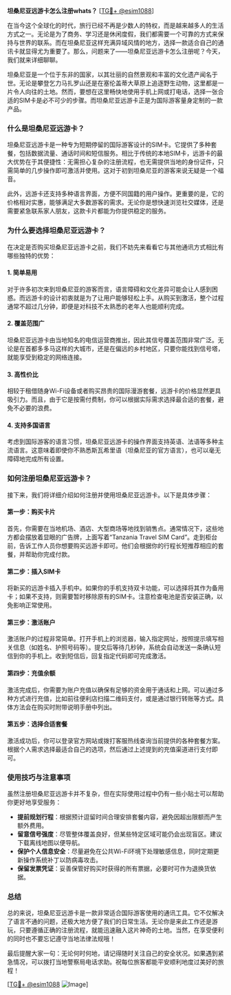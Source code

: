 **坦桑尼亚远游卡怎么注册whats？** [[TG💪+ @esim1088](https://t.me/s/esim1088)]

在当今这个全球化的时代，旅行已经不再是少数人的特权，而是越来越多人的生活方式之一。无论是为了商务、学习还是休闲度假，我们都需要一个可靠的方式来保持与世界的联系。而在坦桑尼亚这样充满异域风情的地方，选择一款适合自己的通讯卡就显得尤为重要了。那么，问题来了——坦桑尼亚远游卡怎么注册呢？今天，我们就来详细聊聊。

坦桑尼亚是一个位于东非的国家，以其壮丽的自然景观和丰富的文化遗产闻名于世。无论是攀登乞力马扎罗山还是在塞伦盖蒂大草原上追逐野生动物，这里都是一片令人向往的土地。然而，要想在这里畅快地使用手机上网或打电话，选择一张合适的SIM卡是必不可少的步骤。而坦桑尼亚远游卡正是为国际游客量身定制的一款产品。

### **什么是坦桑尼亚远游卡？**

坦桑尼亚远游卡是一种专为短期停留的国际游客设计的SIM卡。它提供了多种套餐，包括数据流量、通话时间和短信服务。相比于传统的本地SIM卡，远游卡的最大优势在于其便捷性：无需担心复杂的注册流程，也无需提供当地的身份证件，只需简单的几步操作即可激活并使用。这对于初到坦桑尼亚的游客来说无疑是一个福音。

此外，远游卡还支持多种语言界面，方便不同国籍的用户操作。更重要的是，它的价格相对实惠，能够满足大多数游客的需求。无论你是想快速浏览社交媒体，还是需要紧急联系家人朋友，这款卡片都能为你提供稳定的服务。

### **为什么要选择坦桑尼亚远游卡？**

在决定是否购买坦桑尼亚远游卡之前，我们不妨先来看看它与其他通讯方式相比有哪些独特的优势：

#### **1. 简单易用**
对于许多初次来到坦桑尼亚的游客而言，语言障碍和文化差异可能会让人感到困惑。而远游卡的设计初衷就是为了让用户能够轻松上手。从购买到激活，整个过程通常不超过几分钟，即便是对科技不太熟悉的老年人也能顺利完成。

#### **2. 覆盖范围广**
坦桑尼亚远游卡由当地知名的电信运营商推出，因此其信号覆盖范围非常广泛。无论是在首都多多马这样的大城市，还是在偏远的乡村地区，只要你能找到信号塔，就能享受到稳定的网络连接。

#### **3. 高性价比**
相较于租借随身Wi-Fi设备或者购买昂贵的国际漫游套餐，远游卡的价格显然更具吸引力。而且，由于它是按需付费制，你可以根据实际需求选择最合适的套餐，避免不必要的浪费。

#### **4. 支持多国语言**
考虑到国际游客的语言习惯，坦桑尼亚远游卡的操作界面支持英语、法语等多种主流语言。这意味着即使你不熟悉斯瓦希里语（坦桑尼亚的官方语言），也可以毫无障碍地完成所有设置。

### **如何注册坦桑尼亚远游卡？**

接下来，我们将详细介绍如何注册并使用坦桑尼亚远游卡。以下是具体步骤：

#### **第一步：购买卡片**
首先，你需要在当地机场、酒店、大型商场等地找到销售点。通常情况下，这些地方都会摆放着显眼的广告牌，上面写着“Tanzania Travel SIM Card”。走到柜台前，告诉工作人员你想要购买远游卡即可。他们会根据你的行程长短推荐相应的套餐，并帮助你完成付款。

#### **第二步：插入SIM卡**
将新买的远游卡插入手机中。如果你的手机支持双卡功能，可以选择将其作为备用卡；如果不支持，则需要暂时移除原有的SIM卡。注意检查电池是否安装正确，以免影响正常使用。

#### **第三步：激活账户**
激活账户的过程非常简单。打开手机上的浏览器，输入指定网址，按照提示填写相关信息（如姓名、护照号码等）。提交后等待几秒钟，系统会自动发送一条确认短信到你的手机上。收到短信后，回复指定代码即可完成激活。

#### **第四步：充值余额**
激活完成后，你需要为账户充值以确保有足够的资金用于通话和上网。可以通过多种方式进行充值，比如前往便利店扫描二维码支付，或是通过银行转账等方式。具体方法会在购买时附带说明手册中列出。

#### **第五步：选择合适套餐**
激活成功后，你可以登录官方网站或拨打客服热线查询当前提供的各种套餐方案。根据个人需求选择最适合自己的选项，然后通过上述提到的充值渠道进行支付即可。

### **使用技巧与注意事项**

虽然注册坦桑尼亚远游卡并不复杂，但在实际使用过程中仍有一些小贴士可以帮助你更好地享受服务：

- **提前规划行程**：根据预计逗留时间合理安排套餐内容，避免因超出限额而产生额外费用。
- **留意信号强度**：尽管整体覆盖良好，但某些特定区域可能仍会出现盲区。建议下载离线地图以便导航。
- **保护个人信息安全**：尽量避免在公共Wi-Fi环境下处理敏感信息，同时定期更新操作系统补丁以防病毒攻击。
- **保留发票凭证**：妥善保管好购买时获得的所有票据，必要时可作为退换货依据。

### **总结**

总的来说，坦桑尼亚远游卡是一款非常适合国际游客使用的通讯工具。它不仅解决了语言不通的问题，还极大地方便了我们的日常生活。无论你是来此工作还是游玩，只要遵循正确的注册流程，就能迅速融入这片神奇的土地。当然，在享受便利的同时也不要忘记遵守当地法律法规哦！

最后提醒大家一句：无论何时何地，请记得随时关注自己的安全状况。如果遇到紧急情况，可以拨打当地警察局电话求助。祝每位旅客都能平安顺利地度过美好的旅程！

[[TG💪+ @esim1088](https://t.me/s/esim1088) ![Image](https://i.postimg.cc/4NQfJmqS/Snipaste-2025-05-13-00-14-12.png)]